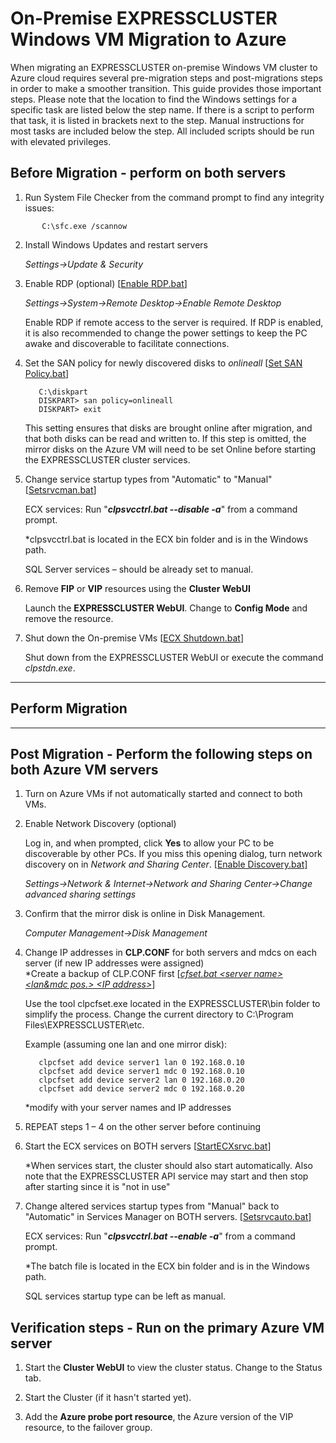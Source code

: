 # On-Premise EXPRESSCLUSTER Windows VM Migration to Azure

When migrating an EXPRESSCLUSTER on-premise Windows VM cluster to Azure cloud requires several pre-migration steps and post-migrations steps in order to make a smoother transition. This guide provides those important steps. Please note that the location to find the Windows settings for a specific task are listed below the step name. If there is a script to perform that task, it is listed in brackets next to the step. Manual instructions for most tasks are included below the step. All included scripts should be run with elevated privileges.

## Before Migration - perform on both servers

1.	Run System File Checker from the command prompt to find any integrity issues:
```
       C:\sfc.exe /scannow
```
2.	Install Windows Updates and restart servers

       *Settings->Update & Security*

3.	Enable RDP (optional) \[[Enable RDP.bat](Scripts/01%20Enable%20RDP.bat)\]

       *Settings->System->Remote Desktop->Enable Remote Desktop*
    
       Enable RDP if remote access to the server is required. If RDP is enabled, it is also recommended to change the power settings to keep the PC awake and discoverable to facilitate connections.

4.	Set the SAN policy for newly discovered disks to *onlineall* \[[Set SAN Policy.bat](Scripts/02%20Set%20SAN%20Policy.bat)\]
	```
       C:\diskpart
       DISKPART> san policy=onlineall
       DISKPART> exit
	```
    This setting ensures that disks are brought online after migration, and that both disks can be read and written to. If this step is omitted, the mirror disks on the Azure VM will need to be set Online before starting the EXPRESSCLUSTER cluster services.

5.	Change service startup types from "Automatic" to "Manual" \[[Setsrvcman.bat](Scripts/03%20Setsrvcman.bat)\]

       ECX services:  Run "***clpsvcctrl.bat --disable -a***" from a command prompt.

       *clpsvcctrl.bat is located in the ECX bin folder and is in the Windows path.

       SQL Server services – should be already set to manual.

6.	Remove **FIP** or **VIP** resources using the **Cluster WebUI**

       Launch the **EXPRESSCLUSTER WebUI**. Change to **Config Mode** and remove the resource.

7.	Shut down the On-premise VMs \[[ECX Shutdown.bat](Scripts/04%20ECX%20Shutdown.bat)\]

       Shut down from the EXPRESSCLUSTER WebUI or execute the command *clpstdn.exe*.

------

## Perform Migration

------
## Post Migration - Perform the following steps on both Azure VM servers

1.	Turn on Azure VMs if not automatically started and connect to both VMs.

2.	Enable Network Discovery (optional)

       Log in, and when prompted, click **Yes** to allow your PC to be discoverable by other PCs. If you miss this opening dialog, turn network discovery on in *Network and Sharing Center*. \[[Enable Discovery.bat\]](Scripts/06%20Enable%20Discovery.bat)

       *Settings->Network & Internet->Network and Sharing Center->Change advanced sharing settings*

3.	Confirm that the mirror disk is online in Disk Management.

       *Computer Management->Disk Management*

4.	Change IP addresses in **CLP.CONF** for both servers and mdcs on each server (if new IP addresses were assigned)    
       \*Create a backup of CLP.CONF first \[[*cfset.bat \<server name\> \<lan\&mdc pos.\> \<IP address\>*](Scripts/07%20cfset.bat)\]

       Use the tool clpcfset.exe located in the EXPRESSCLUSTER\bin folder to simplify the process. Change the current directory to C:\Program Files\EXPRESSCLUSTER\etc. 

       Example (assuming one lan and one mirror disk):
	```
       clpcfset add device server1 lan 0 192.168.0.10
       clpcfset add device server1 mdc 0 192.168.0.10
       clpcfset add device server2 lan 0 192.168.0.20
       clpcfset add device server2 mdc 0 192.168.0.20
	```
    *modify with your server names and IP addresses

5.	REPEAT steps 1 – 4 on the other server before continuing

6.	Start the ECX services on BOTH servers \[[StartECXsrvc.bat](Scripts/08%20StartECXsrvc.bat)\]

       *When services start, the cluster should also start automatically. Also note that the EXPRESSCLUSTER API service may start and then stop after starting since it is "not in use"

7.	Change altered services startup types from "Manual" back to "Automatic" in Services Manager on BOTH servers. \[[Setsrvcauto.bat](Scripts/09%20Setsrvcauto.bat)\]

       ECX services:  Run "***clpsvcctrl.bat --enable -a***" from a command prompt.

       *The batch file is located in the ECX bin folder and is in the Windows path.

       SQL services startup type can be left as manual.

## Verification steps - Run on the primary Azure VM server

1.	Start the **Cluster WebUI** to view the cluster status. Change to the Status tab.

2.	Start the Cluster (if it hasn't started yet).

3.	Add the **Azure probe port resource**, the Azure version of the VIP resource, to the failover group.
